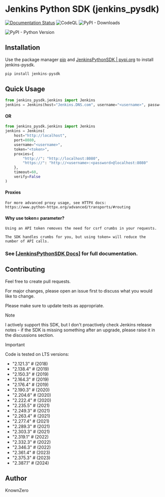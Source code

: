 # Jenkins Python SDK (jenkins_pysdk)

[![Documentation Status](https://readthedocs.org/projects/jenkinspythonsdk/badge/?version=latest)](https://jenkinspythonsdk.readthedocs.io/en/latest/?badge=latest) 
![CodeQL](https://github.com/KnownZero/JenkinsPythonSDK/actions/workflows/github-code-scanning/codeql/badge.svg)
![PyPI - Downloads](https://img.shields.io/pypi/dd/jenkins_pysdk?color=blue&cacheSeconds=3600)

![PyPI - Python Version](https://img.shields.io/pypi/pyversions/jenkins-pysdk)


## Installation

Use the package manager [pip](https://pip.pypa.io/en/stable/installation/) and 
[JenkinsPythonSDK | pypi.org](https://pypi.org/project/jenkins-pysdk/) to install jenkins-pysdk.

```bash
pip install jenkins-pysdk
```

## Quick Usage

```python
from jenkins_pysdk.jenkins import Jenkins
jenkins = Jenkins(host="Jenkins.DNS.com", username="<username>", passw="<passw>")
```
#### OR

```python
from jenkins_pysdk.jenkins import Jenkins
jenkins = Jenkins(
    host="http://localhost",
    port=8080,
    username="<username>",
    token="<token>",
    proxies={
        "http://": "http://localhost:8080",
        "https://": "http://<username>:<password>@localhost:8080"
    },
    timeout=60,
    verify=False
)
```

#### Proxies
```
For more advanced proxy usage, see HTTPX docs:
https://www.python-httpx.org/advanced/transports/#routing
```

#### Why use token= parameter?
```
Using an API token removes the need for csrf crumbs in your requests. 

The SDK handles crumbs for you, but using token= will reduce the number of API calls. 
```

### See [[JenkinsPythonSDK Docs](https://jenkinspythonsdk.readthedocs.io/en/latest/index.html)] for full documentation.

## Contributing

Feel free to create pull requests.

For major changes, please open an issue first
to discuss what you would like to change.

Please make sure to update tests as appropriate.

> [!NOTE]
> I actively support this SDK, but I don't proactively check Jenkins release notes -
> if the SDK is missing something after an upgrade, please raise it in the discussions section.


> [!IMPORTANT]
> Code is tested on LTS versions:
> - "2.121.3"  # (2018)
> - "2.138.4"  # (2019)
> - "2.150.3"  # (2019)
> - "2.164.3"  # (2019)
> - "2.176.4"  # (2019)
> - "2.190.3"  # (2020)
> - "2.204.6"  # (2020)
> - "2.222.4"  # (2020)
> - "2.235.5"  # (2021)
> - "2.249.3"  # (2021)
> - "2.263.4"  # (2021)
> - "2.277.4"  # (2021)
> - "2.289.3"  # (2021)
> - "2.303.3"  # (2021)
> - "2.319.1"  # (2022)
> - "2.332.3"  # (2022)
> - "2.346.3"  # (2022)
> - "2.361.4"  # (2023)
> - "2.375.3"  # (2023)
> - "2.387.1"  # (2024)


## Author
KnownZero
